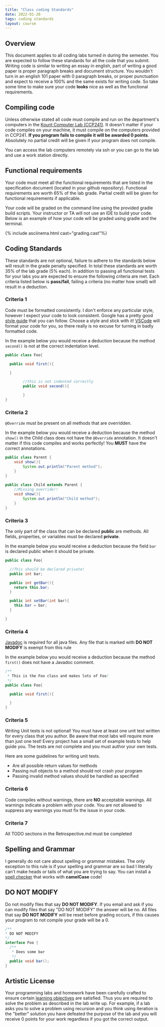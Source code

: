 ```yaml
---
title: "Class coding Standards"
date: 2022-01-20
tags: coding standards
layout: course
---
```


## Overview

This document applies to all coding labs turned in during the semester. You are expected to follow these standards for all
the code that you submit. Writing code is similar to writing an essay in english, part of writing a good paper is proper
paragraph breaks and document structure. You wouldn't turn in an english 101 paper with 0 paragraph breaks, or proper
punctuation and expect to receive a 100% and the same exists for writing code. So take some time to make sure your code
**looks** nice as well as the functional requirements.

## Compiling code

Unless otherwise stated all code must compile and run on the department's computers in the [Kount Computer Lab
(CCP241)](https://cs481.boisestate.edu/ccp-tour/index.html). It doesn't matter if your code compiles on your machine, it must
compile on the computers provided in CCP241. **If you program fails to compile it will be awarded 0 points**. Absolutely no
partial credit will be given if your program does not compile.

You can access the lab computers remotely via ssh or you can go to the lab and use a work station
directly.

## Functional requirements

Your code must meet all the functional requirements that are listed in the specification document (located in your github
repository). Functional requirements are worth 65% of the lab grade. Partial credit will be given for functional requirements
if applicable.

Your code will be graded on the command line using the provided gradle build scripts. Your instructor or TA will not use an
IDE to build your code. Below is an example of how your code will be graded using gradle and the terminal.

{% include asciinema.html cast="grading.cast"%}

## Coding Standards

These standards are not optional, failure to adhere to the standards below will result in the grade penalty specified. In
total these standards are worth 35% of the lab grade (5% each). In addition to passing all functional tests for your labs you
are expected to ensure the following criteria are met. Each criteria listed below is **pass/fail**, failing a criteria (no
matter how small) will result in a deduction.

### Criteria 1

Code must be formatted consistently. I don't enforce any particular style, however I expect your code to look consistent.
Google has a pretty good [style guide](https://google.github.io/styleguide/javaguide.html) that you can follow. Choose a
style and stick with it! [VSCode](https://code.visualstudio.com/docs/editor/codebasics#_formatting) will format your code for
you, so there really is no excuse for turning in badly formatted code.

In the example below you would receive a deduction because the method `second()` is not at the correct indentation level.

```java
public class Foo{

  public void first(){

  }

        //this is not indented correctly
        public void second(){

        }
}
```

### Criteria 2

`@Override` must be present on all methods that are overridden.

In the example below you would receive a deduction because the method `show()` in the Child class does not have the
`@Override` annotation. It doesn't matter if this code compiles and works perfectly! You **MUST** have the correct
annotations.

```java
public class Parent {
    void show(){
        System.out.println("Parent method");
    }
}
  
public class Child extends Parent {
    //Missing override!!
    void show(){
        System.out.println("Child method");
    }
}
```

### Criteria 3

The only part of the class that can be declared **public** are methods. All fields, properties, or variables must be declared
**private**.

In the example below you would receive a deduction because the field `bar` is declared public when it should be private.

```java
public class Foo{

  //This should be declared private!
  public int bar;

  public int getBar(){
    return this.bar;
  }

  public int setBar(int bar){
    this.bar = bar;
  }

}
```

### Criteria 4

[Javadoc](https://en.wikipedia.org/wiki/Javadoc) is required for all java files. Any file that is marked with **DO NOT
MODIFY** is exempt from this rule

In the example below you would receive a deduction because the method `first()` does not have a Javadoc comment.

```java
/**
 * This is the Foo class and makes lots of Foo!
 */
public class Foo{

  public void first(){

  }
}
```

### Criteria 5

Writing Unit tests is not optional! You must have at least one unit test written for every class that you author. Be aware
that most labs will require more than just one test! Every project has a small set of example tests to help guide you. The
tests are not complete and you must author your own tests.

Here are some guidelines for writing unit tests.

- Are all possible return values for methods
- Passing null objects to a method should not crash your program
- Passing invalid method values should be handled as specified

### Criteria 6

Code compiles without warnings, there are **NO** acceptable warnings. All warnings indicate a problem with your code. You
are not allowed to suppress any warnings you must fix the issue in your code.

### Criteria 7

All TODO sections in the Retrospective.md must be completed

## Spelling and Grammar

I generally do not care about spelling or grammar mistakes. The only exception to this rule is if
your spelling and grammar are so bad I literally can't make heads or tails of what you are trying to
say. You can install a [spell
checker](https://marketplace.visualstudio.com/items?itemName=streetsidesoftware.code-spell-checker)
that works with **camelCase** code!

## DO NOT MODIFY

Do not modify files that say **DO NOT MODIFY**. If you email and ask if you can modify files that
say "DO NOT MODIFY" the answer will be no. All files that say **DO NOT MODIFY** will be reset before
grading occurs, if this causes your program to not compile your grade will be a 0.

```java
/**
* DO NOT MODIFY
*/
interface Foo {
  /**
   * Does some bar
   */
  public void bar();
}
```

## Artistic License

Your programming labs and homework have been carefully crafted to ensure certain [learning
objectives]({{site.data.semester-info.learning-objectives}}) are satisfied. Thus you are required to
solve the problem as described in the lab write up. For example, if a lab asks you to solve a
problem using recursion and you think using iteration is the "better" solution you have defeated the
purpose of the lab and you will receive 0 points for your work regardless if you got the correct
output.
